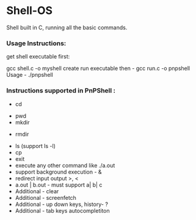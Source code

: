 # Shell-OS
Shell built in C, running all the basic commands.


### Usage Instructions:

get shell executable first:

gcc shell.c -o myshell
create run executable then - gcc run.c -o pnpshell
Usage - ./pnpshell

### Instructions supported in PnPShell :
*  cd <dir>                                 
*  pwd                                     
*  mkdir <dir>                            
*  rmdir <dir>                              
*  ls (support ls -l)                      
*  cp <file1> <file2>                      
*  exit                                     
*  execute any other command like ./a.out   
* support background execution - &          
* redirect input output >, <                
*  a.out | b.out - must support a| b| c     
* Additional - clear
* Additional - screenfetch
* Additional - up down keys, history- ?
* Additional - tab keys autocompletiton
